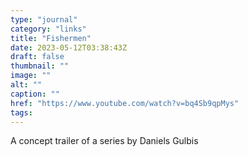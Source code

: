 ```yaml
---
type: "journal"
category: "links"
title: "Fishermen"
date: 2023-05-12T03:38:43Z
draft: false
thumbnail: ""
image: ""
alt: ""
caption: ""
href: "https://www.youtube.com/watch?v=bq4Sb9qpMys"
tags:
---
```


A concept trailer of a series by Daniels Gulbis
